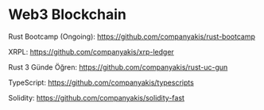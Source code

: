 # Web3 Blockchain

Rust Bootcamp (Ongoing):
https://github.com/companyakis/rust-bootcamp

XRPL:
https://github.com/companyakis/xrp-ledger

Rust 3 Günde Öğren:
https://github.com/companyakis/rust-uc-gun

TypeScript:
https://github.com/companyakis/typescripts

Solidity:
https://github.com/companyakis/solidity-fast

